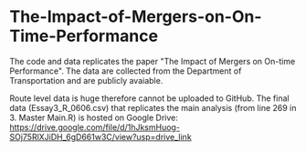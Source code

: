 # The-Impact-of-Mergers-on-On-Time-Performance
The code and data replicates the paper "The Impact of Mergers on On-time Performance". The data are collected from the Department of Transportation and are publicly avaiable. 

Route level data is huge therefore cannot be uploaded to GitHub. The final data (Essay3_R_0606.csv) that replicates the main analysis (from line 269 in 3. Master Main.R) is hosted on Google Drive: https://drive.google.com/file/d/1hJksmHuog-SOj75RlXJiDH_6gD661w3C/view?usp=drive_link
